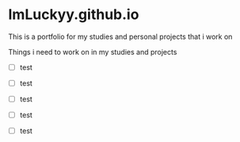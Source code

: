 # ImLuckyy.github.io
This is a portfolio for my studies and personal projects that i work on






Things i need to work on in my studies and projects

- [ ] test
- [ ] test
- [ ] test
- [ ] test
- [ ] test




